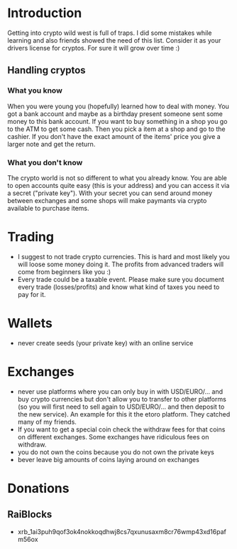 # Introduction
Getting into crypto wild west is full of traps. I did some mistakes while learning and also friends showed the need of this list. Consider it as your drivers license for cryptos. For sure it will grow over time :)

## Handling cryptos
### What you know
When you were young you (hopefully) learned how to deal with money. You got a bank account and maybe as a birthday present someone sent some money to this bank account. If you want to buy something in a shop you go to the ATM to get some cash. Then you pick a item at a shop and go to the cashier. If you don't have the exact amount of the items' price you give a larger note and get the return.

### What you don't know
The crypto world is not so different to what you already know. You are able to open accounts quite easy (this is your address) and you can access it via a secret ("private key"). With your secret you can send around money between exchanges and some shops will make paymants via crypto available to purchase items.

# Trading
- I suggest to not trade crypto currencies. This is hard and most likely you will loose some money doing it. The profits from advanced traders will come from beginners like you :)
- Every trade could be a taxable event. Please make sure you document every trade (losses/profits) and know what kind of taxes you need to pay for it.

# Wallets
- never create seeds (your private key) with an online service 

# Exchanges
- never use platforms where you can only buy in with USD/EURO/... and buy crypto currencies but don't allow you to transfer to other platforms (so you will first need to sell again to USD/EURO/... and then deposit to the new service). An example for this it the etoro platform. They catched many of my friends.
- If you want to get a special coin check the withdraw fees for that coins on different exchanges. Some exchanges have ridiculous fees on withdraw.
- you do not own the coins because you do not own the private keys
- bever leave big amounts of coins laying around on exchanges

# Donations
## RaiBlocks
- xrb_1ai3puh9qof3ok4nokkoqdhwj8cs7qxunusaxm8cr76wmp43xd16pafm56ox
